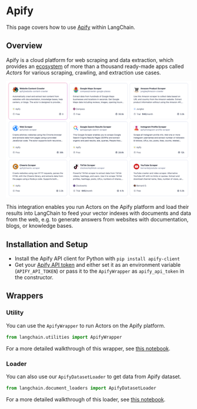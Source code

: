 # Apify

This page covers how to use [Apify](https://apify.com) within LangChain.

## Overview

Apify is a cloud platform for web scraping and data extraction,
which provides an [ecosystem](https://apify.com/store) of more than a thousand
ready-made apps called *Actors* for various scraping, crawling, and extraction use cases.

[![Apify Actors](../_static/ApifyActors.png)](https://apify.com/store)

This integration enables you run Actors on the Apify platform and load their results into LangChain to feed your vector
indexes with documents and data from the web, e.g. to generate answers from websites with documentation,
blogs, or knowledge bases.


## Installation and Setup

- Install the Apify API client for Python with `pip install apify-client`
- Get your [Apify API token](https://console.apify.com/account/integrations) and either set it as
  an environment variable (`APIFY_API_TOKEN`) or pass it to the `ApifyWrapper` as `apify_api_token` in the constructor.


## Wrappers

### Utility

You can use the `ApifyWrapper` to run Actors on the Apify platform.

```python
from langchain.utilities import ApifyWrapper
```

For a more detailed walkthrough of this wrapper, see [this notebook](../modules/agents/tools/examples/apify.ipynb).


### Loader

You can also use our `ApifyDatasetLoader` to get data from Apify dataset.

```python
from langchain.document_loaders import ApifyDatasetLoader
```

For a more detailed walkthrough of this loader, see [this notebook](../modules/indexes/document_loaders/examples/apify_dataset.ipynb).
